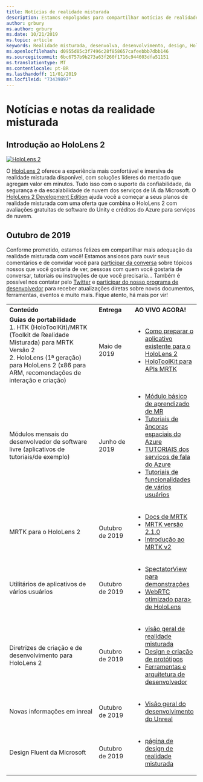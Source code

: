```yaml
---
title: Notícias de realidade misturada
description: Estamos empolgados para compartilhar notícias de realidade misturadas com você! Estamos ansiosos para ouvir seus comentários e gostaria de convidá-lo a participar da conversa.
author: grbury
ms.author: grbury
ms.date: 10/21/2019
ms.topic: article
keywords: Realidade misturada, desenvolva, desenvolvimento, design, HoloLens, serviços do Azure, notícias, HoloLens 2
ms.openlocfilehash: d0955d85c3f7496c28f858657cafeebbb7dbb146
ms.sourcegitcommit: 6bc6757b9b273a63f260f1716c944603dfa51151
ms.translationtype: MT
ms.contentlocale: pt-BR
ms.lasthandoff: 11/01/2019
ms.locfileid: "73439897"
---
```

# <a name="mixed-reality-news-and-notes"></a>Notícias e notas da realidade misturada

## <a name="introducing-hololens-2"></a>Introdução ao HoloLens 2

[![HoloLens 2](images/hololens2.jpg)](https://www.microsoft.com/hololens/hardware)

O [HoloLens 2](https://www.microsoft.com/hololens/hardware) oferece a experiência mais confortável e imersiva de realidade misturada disponível, com soluções líderes do mercado que agregam valor em minutos. Tudo isso com o suporte da confiabilidade, da segurança e da escalabilidade de nuvem dos serviços de IA da Microsoft. O [HoloLens 2 Development Edition](https://www.microsoft.com//hololens/developers) ajuda você a começar a seus planos de realidade misturada com uma oferta que combina o HoloLens 2 com avaliações gratuitas de software do Unity e créditos do Azure para serviços de nuvem.

## <a name="october-2019"></a>Outubro de 2019

Conforme prometido, estamos felizes em compartilhar mais adequação da realidade misturada com você! Estamos ansiosos para ouvir seus comentários e de convidar você para [participar da conversa](https://holodevelopersslack.azurewebsites.net/) sobre tópicos nossos que você gostaria de ver, pessoas com quem você gostaria de conversar, tutoriais ou instruções de que você precisaria… Também é possível nos contatar pelo [Twitter](https://twitter.com/MxdRealityDev) e [participar do nosso programa de desenvolvedor](https://aka.ms/iwantmr) para receber atualizações diretas sobre novos documentos, ferramentas, eventos e muito mais. Fique atento, há mais por vir!

<table>
<tr>
<th style="width: 400px; text-align:left;">Conteúdo</th><th style="width: 125px; text-align:left;">Entrega</th><th style="width: 125px; text-align:left;">AO VIVO AGORA!</th>
</tr> 
<tr>
<td><b>Guias de portabilidade</b> <br>1. HTK (HoloToolKit)/MRTK (Toolkit de Realidade Misturada) para MRTK Versão 2
<br>2. HoloLens (1ª geração) para HoloLens 2 (x86 para ARM, recomendações de interação e criação)
</td></td><td>Maio de 2019</td><td> <ul><li><a href=https://docs.microsoft.com/windows/mixed-reality/mrtk-porting-guide>Como preparar o aplicativo existente para o HoloLens 2</a><li><a href=https://microsoft.github.io/MixedRealityToolkit-Unity/Documentation/HTKToMRTKPortingGuide.html>HoloToolKit para APIs MRTK</a></td>
</tr>
<tr>
<td>Módulos mensais do desenvolvedor de software livre (aplicativos de tutoriais/de exemplo)</td><td>Junho de 2019</td><td> <ul><li><a href=https://docs.microsoft.com/windows/mixed-reality/mrlearning-base-ch1>Módulo básico de aprendizado de MR</a><li><a href=https://docs.microsoft.com/windows/mixed-reality/mrlearning-asa-ch1>Tutoriais de âncoras espaciais do Azure</a><li><a href=https://docs.microsoft.com/windows/mixed-reality/mrlearning-speechsdk-ch1>TUTORIAIS dos serviços de fala do Azure</a><li><a href=https://docs.microsoft.com/windows/mixed-reality/mrlearning-sharing(photon)-ch1>Tutoriais de funcionalidades de vários usuários</a></td>
</tr>
<tr>
<td>MRTK para o HoloLens 2</td><td>Outubro de 2019</td><td> <ul><li><a href=https://microsoft.github.io/MixedRealityToolkit-Unity/Documentation/GettingStartedWithTheMRTK.html>Docs de MRTK</a><li><a href=https://github.com/Microsoft/MixedRealityToolkit-Unity/releases>MRTK versão 2.1.0</a><li><a href=https://docs.microsoft.com/windows/mixed-reality/mrtk-getting-started>Introdução ao MRTK v2</a></td>
</tr>
<tr>
<td>Utilitários de aplicativos de vários usuários</td><td>Outubro de 2019</td><td> <ul><li><a href=https://docs.microsoft.com/windows/mixed-reality/spectator-view>SpectatorView para demonstrações</a><li><a href=https://github.com/microsoft/MixedReality-WebRTC>WebRTC otimizado para> de HoloLens</a></td>
</tr>
<tr>
<td>Diretrizes de criação e de desenvolvimento para HoloLens 2</td><td>Outubro de 2019</td><td> <ul><li><a href=https://docs.microsoft.com/windows/mixed-reality/>visão geral de realidade misturada</a><li><a href=https://docs.microsoft.com/windows/mixed-reality/design>Design e criação de protótipos</a><li><a href=https://docs.microsoft.com/windows/mixed-reality/development>Ferramentas e arquitetura de desenvolvedor</a></td>
</tr>
<tr>
  <td>Novas informações em inreal</td><td>Outubro de 2019</td><td> <ul><li><a href=https://docs.microsoft.com/windows/mixed-reality/unreal-development-overview>Visão geral do desenvolvimento do Unreal</a></td>
</tr>
<tr>
  <td>Design Fluent da Microsoft</td><td>Outubro de 2019</td><td> <ul><li><a href=https://www.microsoft.com/design/fluent/>página de design de realidade misturada</a></td>
</tr>
</table>
